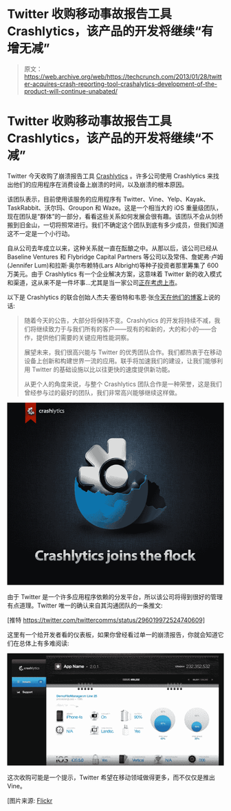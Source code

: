 # Twitter 收购移动事故报告工具 Crashlytics，该产品的开发将继续“有增无减”

> 原文：<https://web.archive.org/web/https://techcrunch.com/2013/01/28/twitter-acquires-crash-reporting-tool-crashalytics-development-of-the-product-will-continue-unabated/>

# Twitter 收购移动事故报告工具 Crashlytics，该产品的开发将继续“不减”

Twitter 今天收购了崩溃报告工具 [Crashlytics](https://web.archive.org/web/20230123150235/http://www.crashlytics.com/) 。许多公司使用 Crashlytics 来找出他们的应用程序在消费设备上崩溃的时间，以及崩溃的根本原因。

该团队表示，目前使用该服务的应用程序有 Twitter、Vine、Yelp、Kayak、TaskRabbit、沃尔玛、Groupon 和 Waze。这是一个相当大的 iOS 重量级团队，现在团队是“群体”的一部分，看看这些关系如何发展会很有趣。该团队不会从剑桥搬到旧金山，一切将照常进行。我们不确定这个团队到底有多少成员，但我们知道这不一定是一个小行动。

自从公司去年成立以来，这种关系就一直在酝酿之中。从那以后，该公司已经从 Baseline Ventures 和 Flybridge Capital Partners 等公司以及常伟、詹妮弗·卢姆(Jennifer Lum)和拉斯·奥尔布赖特(Lars Albright)等种子投资者那里筹集了 600 万美元。由于 Crashlytics 有一个企业解决方案，这意味着 Twitter 新的收入模式和渠道，这从来不是一件坏事…尤其是当一家公司[正在考虑上市](https://web.archive.org/web/20230123150235/https://techcrunch.com/2012/10/06/heres-why-twitters-road-to-an-ipo-wont-be-as-rocky-as-some-might-think/)。

以下是 Crashlytics 的联合创始人杰夫·塞伯特和韦恩·张[今天在他们的博客](https://web.archive.org/web/20230123150235/http://www.crashlytics.com/blog/crashlytics-is-joining-forces-with-twitter/)上说的话:

> 随着今天的公告，大部分将保持不变。Crashlytics 的开发将持续不减，我们将继续致力于与我们所有的客户——现有的和新的，大的和小的——合作，提供他们需要的关键应用性能洞察。
> 
> 展望未来，我们很高兴能与 Twitter 的优秀团队合作。我们都热衷于在移动设备上创新和构建世界一流的应用。联手将加速我们的建设，让我们能够利用 Twitter 的基础设施以比以往更快的速度提供新功能。
> 
> 从更个人的角度来说，与整个 Crashlytics 团队合作是一种荣誉，这是我们曾经参与过的最好的团队，我们非常高兴能够继续这样做。

[![Crashlytics_Twitter_Acquisition](img/4fb6610cbf8ad22a1e35ead610c5bb2a.png)](https://web.archive.org/web/20230123150235/https://techcrunch.com/2013/01/28/twitter-acquires-crash-reporting-tool-crashalytics-development-of-the-product-will-continue-unabated/crashlytics_twitter_acquisition/)

由于 Twitter 是一个许多应用程序依赖的分发平台，所以该公司将得到很好的管理有点道理。Twitter 唯一的确认来自其沟通团队的一条推文:

[推特 https://twitter.com/twittercomms/status/296019972524740609]

这里有一个给开发者看的仪表板，如果你曾经看过单一的崩溃报告，你就会知道它们在总体上有多难阅读:

[![Screenshot_1_28_13_2_39_PM](img/02705e7992d0aff3f42c538de6c323a7.png)](https://web.archive.org/web/20230123150235/https://techcrunch.com/2013/01/28/twitter-acquires-crash-reporting-tool-crashalytics-development-of-the-product-will-continue-unabated/screenshot_1_28_13_2_39_pm/)

这次收购可能是一个提示，Twitter 希望在移动领域做得更多，而不仅仅是推出 Vine。

[图片来源: [Flickr](https://web.archive.org/web/20230123150235/http://www.flickr.com/photos/vages/3381708617/sizes/z/)